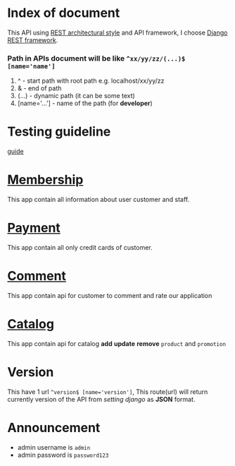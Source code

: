 # Index of document
This API using [REST architectural style](REST-description.md) and API framework, I choose [Django REST framework](http://www.django-rest-framework.org).

### Path in APIs document will be like `^xx/yy/zz/(...)$ [name='name']`
1. ^ - start path with root path e.g. localhost/xx/yy/zz
2. & - end of path
3. (...) - dynamic path (it can be some text)
4. [name='...'] - name of the path (for **developer**)

# Testing guideline
[guide](TEST_GUIDE.md)

# [Membership](./membership/README.md)
This app contain all information about user customer and staff.

# [Payment](./payment/README.md)
This app contain all only credit cards of customer.

# [Comment](./comment/README.md)
This app contain api for customer to comment and rate our application

# [Catalog](./catalog/README.md)
This app contain api for catalog **add** **update** **remove** `product` and `promotion`

# Version
This have 1 url `^version$ [name='version']`, This route(url) will return currently version of the API from *setting django* as **JSON** format.

# Announcement
- admin username is `admin`
- admin password is `password123`
